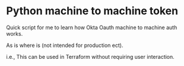# Python machine to machine token

Quick script for me to learn how Okta Oauth machine to machine auth works.

As is where is (not intended for production ect).

i.e., This can be used in Terraform without requiring user interaction.
